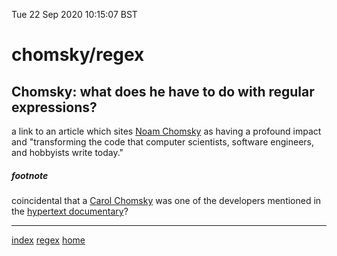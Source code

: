 Tue 22 Sep 2020 10:15:07 BST

# chomsky/regex

## Chomsky: what does he have to do with regular expressions?

a link to an article which sites [Noam Chomsky](https://www.linux.com/news/exploring-linguistics-behind-regular-expressions/) as having a profound impact and "transforming the code that computer scientists, software engineers, and hobbyists write today." 

##### footnote

coincidental that a [Carol Chomsky](https://github.com/chatpin/b-notes/blob/main/hypertext-documentary.md#hypertextdocumentary) was one of the developers mentioned in the [hypertext documentary](https://archive.org/details/AndyVanDamHypertextFilm)?

___
[index](./index-file.md)
[regex](./bash-reg-expressions.md)
[home](./home.md) 

